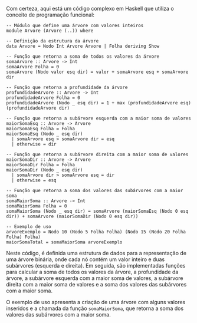 Com certeza, aqui está um código complexo em Haskell que utiliza o conceito de programação funcional:

```
-- Módulo que define uma árvore com valores inteiros
module Arvore (Arvore (..)) where

-- Definição da estrutura da árvore
data Arvore = Nodo Int Arvore Arvore | Folha deriving Show

-- Função que retorna a soma de todos os valores da árvore
somaArvore :: Arvore -> Int
somaArvore Folha = 0
somaArvore (Nodo valor esq dir) = valor + somaArvore esq + somaArvore dir

-- Função que retorna a profundidade da árvore
profundidadeArvore :: Arvore -> Int
profundidadeArvore Folha = 0
profundidadeArvore (Nodo _ esq dir) = 1 + max (profundidadeArvore esq) (profundidadeArvore dir)

-- Função que retorna a subárvore esquerda com a maior soma de valores
maiorSomaEsq :: Arvore -> Arvore
maiorSomaEsq Folha = Folha
maiorSomaEsq (Nodo _ esq dir)
  | somaArvore esq > somaArvore dir = esq
  | otherwise = dir

-- Função que retorna a subárvore direita com a maior soma de valores
maiorSomaDir :: Arvore -> Arvore
maiorSomaDir Folha = Folha
maiorSomaDir (Nodo _ esq dir)
  | somaArvore dir > somaArvore esq = dir
  | otherwise = esq

-- Função que retorna a soma dos valores das subárvores com a maior soma
somaMaiorSoma :: Arvore -> Int
somaMaiorSoma Folha = 0
somaMaiorSoma (Nodo _ esq dir) = somaArvore (maiorSomaEsq (Nodo 0 esq dir)) + somaArvore (maiorSomaDir (Nodo 0 esq dir))

-- Exemplo de uso
arvoreExemplo = Nodo 10 (Nodo 5 Folha Folha) (Nodo 15 (Nodo 20 Folha Folha) Folha)
maiorSomaTotal = somaMaiorSoma arvoreExemplo
```

Neste código, é definida uma estrutura de dados para a representação de uma árvore binária, onde cada nó contém um valor inteiro e duas subárvores (esquerda e direita). Em seguida, são implementadas funções para calcular a soma de todos os valores da árvore, a profundidade da árvore, a subárvore esquerda com a maior soma de valores, a subárvore direita com a maior soma de valores e a soma dos valores das subárvores com a maior soma.

O exemplo de uso apresenta a criação de uma árvore com alguns valores inseridos e a chamada da função `somaMaiorSoma`, que retorna a soma dos valores das subárvores com a maior soma.